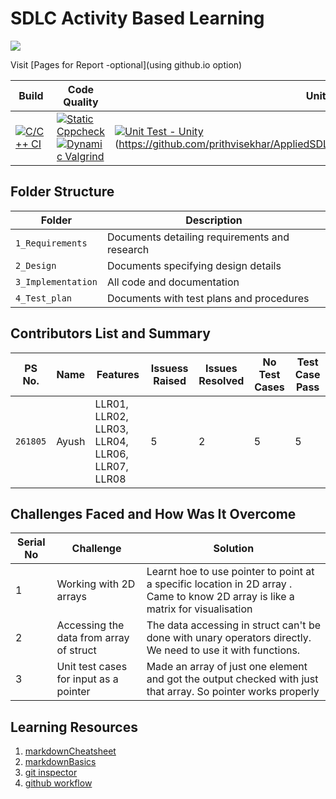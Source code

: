 # SDLC Activity Based Learning
<img src= "https://thumbs.dreamstime.com/b/parking-lots-spaces-facilities-isometric-flowchart-indoor-outdoor-multilevel-structures-car-lift-pass-212156400.jpg">

Visit [Pages for Report -optional](using github.io option)

Build | Code Quality | Unity | Git Inspector
------|----------|-------|--------------
[![C/C++ CI](https://github.com/prithvisekhar/AppliedSDLC_Template/actions/workflows/c-cpp.yml/badge.svg)](https://github.com/prithvisekhar/AppliedSDLC_Template/actions/workflows/c-cpp.yml) | [![Static Cppcheck](https://github.com/prithvisekhar/AppliedSDLC_Template/actions/workflows/cppcheck.yml/badge.svg)](https://github.com/prithvisekhar/AppliedSDLC_Template/actions/workflows/cppcheck.yml) [![Dynamic Valgrind](https://github.com/prithvisekhar/AppliedSDLC_Template/actions/workflows/CodeQuality_Dynamic.yml/badge.svg)](https://github.com/prithvisekhar/AppliedSDLC_Template/actions/workflows/CodeQuality_Dynamic.yml)| [![Unit Test - Unity](https://github.com/ayushseven/Mini-project/actions/workflows/unity.yml/badge.svg)](https://github.com/ayushseven/Mini-project/actions/workflows/unity.yml)(https://github.com/prithvisekhar/AppliedSDLC_Template/actions/workflows/unity.yml)| [![Contribution Check - Git Inspector](https://github.com/ayushseven/Mini-project/actions/workflows/gitinspector.yml/badge.svg)](https://github.com/ayushseven/Mini-project/actions/workflows/gitinspector.yml)

## Folder Structure
Folder             | Description
-------------------| -----------------------------------------
`1_Requirements`   | Documents detailing requirements and research
`2_Design`         | Documents specifying design details
`3_Implementation` | All code and documentation
`4_Test_plan`      | Documents with test plans and procedures

## Contributors List and Summary

PS No. |  Name   |    Features    | Issuess Raised |Issues Resolved|No Test Cases|Test Case Pass
-------|---------|----------------|----------------|---------------|-------------|--------------
`261805` | Ayush  | LLR01, LLR02, LLR03, LLR04, LLR06, LLR07, LLR08   | 5      |  2   |5   |5     


## Challenges Faced and How Was It Overcome

| Serial No | Challenge | Solution |
|-------|-----------|----------|
| 1 | Working with 2D arrays | Learnt hoe to use pointer to point at a specific location in 2D array . Came to know 2D array is like a matrix for visualisation |
| 2 | Accessing the data from array of struct | The data accessing in struct can't be done with unary operators directly. We need to use it with functions. |
| 3 | Unit test cases for input as a pointer | Made an array of just one element and got the output checked with just that array. So pointer works properly 


## Learning Resources
1. [markdownCheatsheet](https://github.com/adam-p/markdown-here/wiki/Markdown-Cheatsheet)
2. [markdownBasics](https://guides.github.com/features/mastering-markdown/)
3. [git inspector](https://github.com/ejwa/gitinspector.git)
4. [github workflow](https://docs.github.com/en/actions/learn-github-action)

